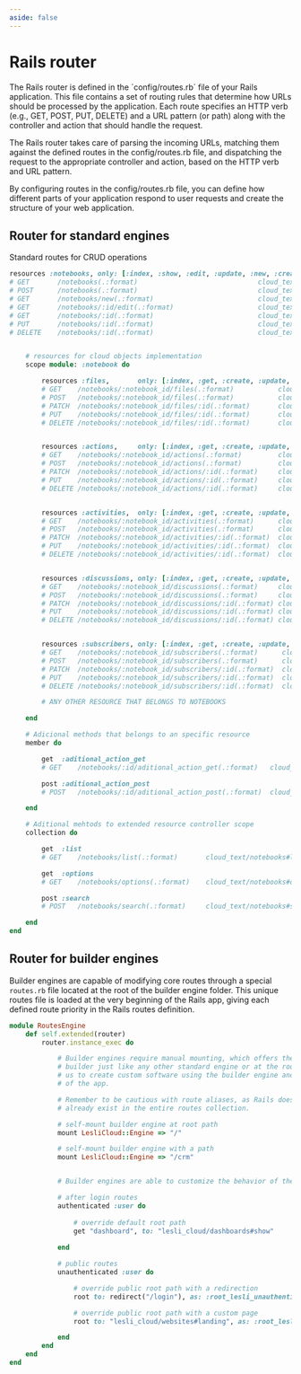 ```yaml
---
aside: false
---
```


# Rails router
The Rails router is defined in the ´config/routes.rb´ file of your Rails application. This file contains a set of routing rules that determine how URLs should be processed by the application. Each route specifies an HTTP verb (e.g., GET, POST, PUT, DELETE) and a URL pattern (or path) along with the controller and action that should handle the request.

The Rails router takes care of parsing the incoming URLs, matching them against the defined routes in the config/routes.rb file, and dispatching the request to the appropriate controller and action, based on the HTTP verb and URL pattern.

By configuring routes in the config/routes.rb file, you can define how different parts of your application respond to user requests and create the structure of your web application.



## Router for standard engines
Standard routes for CRUD operations

```ruby
resources :notebooks, only: [:index, :show, :edit, :update, :new, :create, :destroy] do
# GET       /notebooks(.:format)                              cloud_text/notebooks#index
# POST      /notebooks(.:format)                              cloud_text/notebooks#create
# GET       /notebooks/new(.:format)                          cloud_text/notebooks#new
# GET       /notebooks/:id/edit(.:format)                     cloud_text/notebooks#edit
# GET       /notebooks/:id(.:format)                          cloud_text/notebooks#show
# PUT       /notebooks/:id(.:format)                          cloud_text/notebooks#update
# DELETE    /notebooks/:id(.:format)                          cloud_text/notebooks#destroy


    # resources for cloud objects implementation
    scope module: :notebook do

        resources :files,       only: [:index, :get, :create, :update, :destroy]
        # GET    /notebooks/:notebook_id/files(.:format)           cloud_text/notebook/files#index
        # POST   /notebooks/:notebook_id/files(.:format)           cloud_text/notebook/files#create
        # PATCH  /notebooks/:notebook_id/files/:id(.:format)       cloud_text/notebook/files#update
        # PUT    /notebooks/:notebook_id/files/:id(.:format)       cloud_text/notebook/files#update
        # DELETE /notebooks/:notebook_id/files/:id(.:format)       cloud_text/notebook/files#destroy


        resources :actions,     only: [:index, :get, :create, :update, :destroy]
        # GET    /notebooks/:notebook_id/actions(.:format)         cloud_text/notebook/actions#index
        # POST   /notebooks/:notebook_id/actions(.:format)         cloud_text/notebook/actions#create
        # PATCH  /notebooks/:notebook_id/actions/:id(.:format)     cloud_text/notebook/actions#update
        # PUT    /notebooks/:notebook_id/actions/:id(.:format)     cloud_text/notebook/actions#update
        # DELETE /notebooks/:notebook_id/actions/:id(.:format)     cloud_text/notebook/actions#destroy


        resources :activities,  only: [:index, :get, :create, :update, :destroy]
        # GET    /notebooks/:notebook_id/activities(.:format)      cloud_text/notebook/activities#index
        # POST   /notebooks/:notebook_id/activities(.:format)      cloud_text/notebook/activities#create
        # PATCH  /notebooks/:notebook_id/activities/:id(.:format)  cloud_text/notebook/activities#update
        # PUT    /notebooks/:notebook_id/activities/:id(.:format)  cloud_text/notebook/activities#update
        # DELETE /notebooks/:notebook_id/activities/:id(.:format)  cloud_text/notebook/activities#destroy


        resources :discussions, only: [:index, :get, :create, :update, :destroy]
        # GET    /notebooks/:notebook_id/discussions(.:format)     cloud_text/notebook/discussions#index
        # POST   /notebooks/:notebook_id/discussions(.:format)     cloud_text/notebook/discussions#create
        # PATCH  /notebooks/:notebook_id/discussions/:id(.:format) cloud_text/notebook/discussions#update
        # PUT    /notebooks/:notebook_id/discussions/:id(.:format) cloud_text/notebook/discussions#update
        # DELETE /notebooks/:notebook_id/discussions/:id(.:format) cloud_text/notebook/discussions#destroy


        resources :subscribers, only: [:index, :get, :create, :update, :destroy]
        # GET    /notebooks/:notebook_id/subscribers(.:format)      cloud_text/notebook/subscribers#index
        # POST   /notebooks/:notebook_id/subscribers(.:format)      cloud_text/notebook/subscribers#create
        # PATCH  /notebooks/:notebook_id/subscribers/:id(.:format)  cloud_text/notebook/subscribers#update
        # PUT    /notebooks/:notebook_id/subscribers/:id(.:format)  cloud_text/notebook/subscribers#update
        # DELETE /notebooks/:notebook_id/subscribers/:id(.:format)  cloud_text/notebook/subscribers#destroy

        # ANY OTHER RESOURCE THAT BELONGS TO NOTEBOOKS

    end

    # Adicional methods that belongs to an specific resource
    member do

        get  :aditional_action_get
        # GET    /notebooks/:id/aditional_action_get(.:format)   cloud_text/notebooks#aditional_action_get

        post :aditional_action_post
        # POST   /notebooks/:id/aditional_action_post(.:format)  cloud_text/notebooks#aditional_action_post

    end

    # Aditional mehtods to extended resource controller scope
    collection do

        get  :list
        # GET    /notebooks/list(.:format)       cloud_text/notebooks#list

        get  :options
        # GET    /notebooks/options(.:format)    cloud_text/notebooks#options

        post :search
        # POST   /notebooks/search(.:format)     cloud_text/notebooks#search

    end
end
```



## Router for builder engines
Builder engines are capable of modifying core routes through a special `routes.rb` file located at the root of the builder engine folder. This unique routes file is loaded at the very beginning of the Rails app, giving each defined route priority in the Rails routes definition.

```ruby
module RoutesEngine
    def self.extended(router)
        router.instance_exec do

            # Builder engines require manual mounting, which offers the advantage of being able to mount the 
            # builder just like any other standard engine or at the root of the app. This flexibility allows 
            # us to create custom software using the builder engine and present it to users as the main module 
            # of the app.

            # Remember to be cautious with route aliases, as Rails does not allow overriding aliases that 
            # already exist in the entire routes collection.

            # self-mount builder engine at root path
            mount LesliCloud::Engine => "/"

            # self-mount builder engine with a path
            mount LesliCloud::Engine => "/crm"


            # Builder engines are able to customize the behavior of the routes for authenticated and anonymous users

            # after login routes
            authenticated :user do
                
                # override default root path
                get "dashboard", to: "lesli_cloud/dashboards#show"
                
            end

            # public routes
            unauthenticated :user do 

                # override public root path with a redirection
                root to: redirect("/login"), as: :root_lesli_unauthenticated

                # override public root path with a custom page
                root to: "lesli_cloud/websites#landing", as: :root_lesli_unauthenticated

            end
        end
    end
end
```
